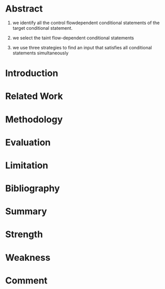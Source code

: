 # Abstract

1. we identify all the control flowdependent
conditional statements of the target conditional statement.

2. we select the taint flow-dependent conditional statements

3. we use three strategies to find an input that satisfies
all conditional statements simultaneously

# Introduction

# Related Work

# Methodology

# Evaluation

# Limitation

# Bibliography

# Summary

# Strength

# Weakness

# Comment
